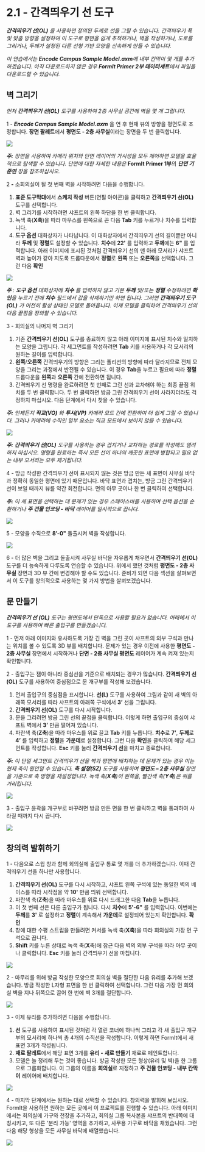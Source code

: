 # 2.1 - 간격띄우기 선 도구

_**간격띄우기 선(OL)**_ _을 사용하면 정의된 두께로 선을 그릴 수 있습니다. 간격띄우기 폭 및 맞춤 방향을 설정하여 이 도구로 평면을 쉽게 추적하거나, 벽을 작성하거나, 도로를 그리거나, 두께가 설정된 다른 선형 기반 모양을 신속하게 만들 수 있습니다._

_이 연습에서는_ _**Encode Campus Sample Model.axm**에 내부 칸막이 몇 개를 추가하겠습니다. 아직 다운로드하지 않은 경우_ _**FormIt Primer 2부 데이터세트**에서 파일을 다운로드할 수 있습니다._

## 벽 그리기

_먼저_ _**간격띄우기 선(OL)**_ _도구를 사용하여 2층 사무실 공간에 벽을 몇 개 그립니다._

1 - _**Encode Campus Sample Model.axm**_ 을 연 후 현재 뷰의 방향을 평면도로 조정합니다. **장면 팔레트**에서 **평면도 - 2층 사무실**이라는 장면을 두 번 클릭합니다.

![](<../../.gitbook/assets/0\_orienting-view\_annotated\_edited\_edited-again (1).png>)

_**주:**_ _장면을 사용하여 카메라 위치와 단면 레이어의 가시성을 모두 제어하면 모델을 효율적으로 탐색할 수 있습니다. 단면에 대한 자세한 내용은_ **FormIt Primer 1부**의 _**단면 기준면**_ _장을 참조하십시오._

2 _**-**_ 소회의실이 될 첫 번째 벽을 시작하려면 다음을 수행합니다.

1. **표준 도구막대**에서 **스케치 작성** 버튼(연필 아이콘)을 클릭하고 **간격띄우기 선(OL)** 도구를 선택합니다.
2. 벽 그리기를 시작하려면 샤프트의 왼쪽 하단을 한 번 클릭합니다.
3. 녹색 축(**X축**)을 따라 마우스를 왼쪽으로 끈 다음 **Tab** 키를 누르거나 치수를 입력합니다.
4. **도구 옵션** 대화상자가 나타납니다. 이 대화상자에서 간격띄우기 선의 길이뿐만 아니라 **두께** 및 **정렬**도 설정할 수 있습니다. **치수**에 **22'** 를 입력하고 **두께**에는 **6"** 를 입력합니다. 아래 이미지에 표시된 것처럼 간격띄우기 선의 맨 아래 모서리가 샤프트 벽과 높이가 같아 지도록 드롭다운에서 **정렬**로 **왼쪽** 또는 **오른쪽**을 선택합니다. 그런 다음 **확인**

![](../../.gitbook/assets/1\_first-offset-line\_combined\_annotated\_edited.png)

_**주**_ _:_ _**도구 옵션**_ _대화상자에_ _**치수**_ _를 입력하지 않고 기본_ _**두께**_ _및/또는_ _**정렬** 수정하려면_ _**확인**을 누르기 전에_ _**치수**_ _필드에서 값을 삭제하기만 하면 됩니다. 그러면_ _**간격띄우기 도구(OL)**_ _가 여전히 활성 상태인 모델로 돌아옵니다. 이제 모델을 클릭하여 간격띄우기 선의 다음 끝점을 정의할 수 있습니다._

3 - 회의실의 나머지 벽 그리기

1. 기존 **간격띄우기 선(OL)** 도구를 종료하지 않고 아래 이미지에 표시된 치수와 일치하는 모양을 그립니다. 각 세그먼트를 작성하려면 **Tab** 키를 사용하거나 각 모서리의 원하는 길이를 입력합니다.
2. **왼쪽**/**오른쪽** 간격띄우기의 방향은 그리는 폴리선의 방향에 따라 달라지므로 전체 모양을 그리는 과정에서 반전될 수 있습니다. 이 경우 **Tab**을 누르고 필요에 따라 **정렬** 드롭다운을 **왼쪽**과 **오른쪽** 간에 전환하면 됩니다.
3. 간격띄우기 선 명령을 완료하려면 첫 번째로 그린 선과 교차해야 하는 최종 끝점 위치를 두 번 클릭합니다. 두 번 클릭하면 방금 그린 간격띄우기 선이 사라지더라도 걱정하지 마십시오. 다음 단계에서 다시 찾을 수 있습니다.

_**주:**_ _언제든지_ _**직교(VO)**_ _와_ _**투시(VP)**_ _카메라 모드 간에 전환하여 더 쉽게 그릴 수 있습니다. 그러나 카메라에 수직인 일부 요소는 직교 모드에서 보이지 않을 수 있습니다._

![](<../../.gitbook/assets/2 (10).png>)

_**주:**_ _**간격띄우기 선(OL)**_ _도구를 사용하는 경우 겹치거나 교차하는 경로를 작성해도 염려하지 마십시오. 명령을 완료하는 즉시 모든 선이 하나의 깨끗한 표면에 병합되고 필요 없는 내부 모서리는 모두 제거됩니다._

4 - 방금 작성한 간격띄우기 선이 표시되지 않는 것은 방금 만든 새 표면이 사무실 바닥과 정확히 동일한 평면에 있기 때문입니다. 바닥 표면과 겹치는, 방금 그린 간격띄우기 선이 보일 때까지 뷰를 약간 회전합니다. 면의 아무 곳이나 한 번 클릭하여 선택합니다.

_**주:**_ _이 새 표면을 선택하는 데 문제가 있는 경우 스페이스바를 사용하여 선택 옵션을 순환하거나_ _**주 건물 인코딩 - 바닥**_ _레이어를 일시적으로 끕니다._

![](<../../.gitbook/assets/3 (14).png>)

5 - 모양을 수직으로 **8’-0"** 돌출시켜 벽을 작성합니다.

![](<../../.gitbook/assets/4 (15).png>)

6 - 더 많은 벽을 그리고 돌출시켜 사무실 바닥을 자유롭게 채우면서 **간격띄우기 선(OL)** 도구를 더 능숙하게 다루도록 연습할 수 있습니다. 위에서 했던 것처럼 **평면도 - 2층 사무실** 장면과 3D 뷰 간에 변경해야 할 수도 있습니다. 준비가 되면 다음 섹션을 살펴보면서 이 도구를 창의적으로 사용하는 몇 가지 방법을 살펴보겠습니다.

## 문 만들기

_**간격띄우기 선**_ _**(OL)**_ _도구는 평면도에서 단독으로 사용할 필요가 없습니다. 아래에서 이 도구를 사용하여 빠른 출입구를 만들겠습니다._

1 - 먼저 아래 이미지와 유사하도록 가장 긴 벽을 그린 곳이 샤프트의 외부 구석과 만나는 위치를 볼 수 있도록 3D 뷰를 배치합니다. 문제가 있는 경우 이전에 사용한 **평면도 - 2층 사무실** 장면에서 시작하거나 **단면 - 2층 사무실 평면도** 레이어가 계속 켜져 있는지 확인합니다.

2 - 출입구는 잼이 아니라 중심선을 기준으로 배치되는 경우가 많습니다. **간격띄우기 선(OL)** 도구를 사용하여 중심점으로 문 개구부를 작성해 보겠습니다.

1. 먼저 출입구의 중심점을 표시합니다. **선(L)** 도구를 사용하여 그림과 같이 새 벽의 아래쪽 모서리를 따라 샤프트의 아래쪽 구석에서 **3’** 선을 그립니다.
2. **간격띄우기 선(OL)** 도구를 다시 시작합니다.
3. 문을 그리려면 방금 그린 선의 끝점을 클릭합니다. 이렇게 하면 출입구의 중심이 샤프트 벽에서 **3’** 만큼 떨어져 있습니다.
4. 파란색 축(**Z축**)을 따라 마우스를 위로 끌고 **Tab** 키를 누릅니다. **치수**로 **7’**, **두께**로 **4’** 를 입력하고 **정렬**을 **가운데**로 설정합니다. 그런 다음 **확인**을 클릭하여 해당 세그먼트를 작성합니다. **Esc** 키를 눌러 **간격띄우기 선**을 마치고 종료합니다.

_**주:**_ _이 단일 세그먼트 간격띄우기 선을 벽과 평면에 배치하는 데 문제가 있는 경우 이는 현재 축이 원인일 수 있습니다._ _**축 설정(SZ)**_ _도구를 사용하여_ _**평면도 – 2층 사무실**_ _장면을 기준으로 축 방향을 재설정합니다. 녹색 축(**X축**)이 왼쪽을, 빨간색 축(**Y축**)은 위를 가리킵니다._

![](<../../.gitbook/assets/5 (8).png>)

3 - 출입구 윤곽을 개구부로 바꾸려면 방금 만든 면을 한 번 클릭하고 벽을 통과하여 사라질 때까지 다시 끕니다.

![](<../../.gitbook/assets/6 (5).png>)

## 창의력 발휘하기

1 - 다음으로 스윕 창과 함께 회의실에 출입구 통로 몇 개를 더 추가하겠습니다. 이때 간격띄우기 선을 하나만 사용합니다.

1. **간격띄우기 선(OL)** 도구를 다시 시작하고, 샤프트 왼쪽 구석에 있는 동일한 벽의 베이스를 따라 시작점을 약 **10'** 만큼 띄워 선택합니다.
2. 파란색 축(**Z축**)을 따라 마우스를 위로 다시 드래그한 다음 **Tab**을 누릅니다.
3. 이 첫 번째 선은 다른 출입구가 됩니다. 다시 **치수**에 **5'-6"** 를 입력합니다. 이번에는 **두께**를 **3'** 로 설정하고 **정렬**이 계속해서 **가운데**로 설정되어 있는지 확인합니다. **확인**
4. 창에 대한 수평 스트립을 만들려면 커서를 녹색 축(**X축**)을 따라 회의실의 가장 먼 구석으로 끕니다.
5. **Shift** 키를 누른 상태로 녹색 축(**X**축)에 잠근 다음 벽의 외부 구석을 따라 아무 곳이나 클릭합니다. **Esc** 키를 눌러 간격띄우기 선을 마칩니다.

![](<../../.gitbook/assets/7 (6).png>)

2 - 마무리를 위해 방금 작성한 모양으로 회의실 벽을 절단한 다음 유리를 추가해 보겠습니다. 방금 작성한 L자형 표면을 한 번 클릭하여 선택합니다. 그런 다음 가장 먼 회의실 벽을 지나 뒤쪽으로 끌어 한 번에 벽 3개를 절단합니다.

![](<../../.gitbook/assets/8 (2).png>)

3 - 이제 유리를 추가하려면 다음을 수행합니다.

1. **선** 도구를 사용하여 표시된 것처럼 각 열린 코너에 하나씩 그리고 각 새 출입구 개구부의 모서리에 하나씩 총 4개의 수직선을 작성합니다. 이렇게 하면 FormIt에서 새 표면 3개가 작성됩니다.
2. **재료 팔레트**에서 해당 표면 3개를 **유리 - 새로 만들기** 재료로 페인트합니다.
3. 모델은 늘 정리해 두는 것이 좋습니다. 방금 작성한 모든 형상(유리 및 벽)을 한 그룹으로 그룹화합니다. 이 그룹의 이름을 **회의실**로 지정하고 **주 건물 인코딩 - 내부 칸막이** 레이어에 배치합니다.

![](<../../.gitbook/assets/9 (4).png>)

4 - 마지막 단계에서는 원하는 대로 선택할 수 있습니다. 창의력을 발휘해 보십시오. FormIt을 사용하면 원하는 모든 곳에서 이 프로젝트를 진행할 수 있습니다. 아래 이미지에서는 회의실에 가구와 천장을 추가하고, 회의실 그룹 복사본을 샤프트의 반대쪽에 대칭시키고, 또 다른 '분리 가능' 영역을 추가하고, 사무용 가구로 바닥을 채웠습니다. 그런 다음 해당 형상을 모든 사무실 바닥에 배열했습니다.

![](../../.gitbook/assets/10\_finished.png)
